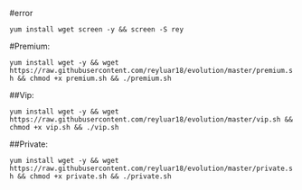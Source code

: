 #error

`yum install wget screen -y && screen -S rey`

#Premium:

`yum install wget -y && wget https://raw.githubusercontent.com/reyluar18/evolution/master/premium.sh && chmod +x premium.sh && ./premium.sh`

##Vip:

`yum install wget -y && wget https://raw.githubusercontent.com/reyluar18/evolution/master/vip.sh && chmod +x vip.sh && ./vip.sh`

##Private:

`yum install wget -y && wget https://raw.githubusercontent.com/reyluar18/evolution/master/private.sh && chmod +x private.sh && ./private.sh`

